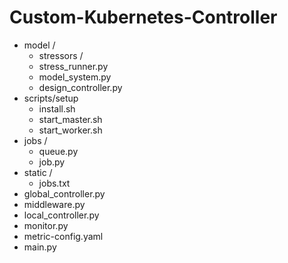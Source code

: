 # Custom-Kubernetes-Controller

- model / 
    - stressors /
    - stress_runner.py
    - model_system.py
    - design_controller.py
- scripts/setup
    - install.sh
    - start_master.sh
    - start_worker.sh
- jobs /
    - queue.py
    - job.py
- static /
    - jobs.txt
- global_controller.py
- middleware.py
- local_controller.py
- monitor.py
- metric-config.yaml
- main.py
